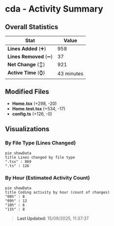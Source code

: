 # cda - Activity Summary 

## Overall Statistics

| Stat                   | Value                                                             |
| ---------------------- | ----------------------------------------------------------------- |
| **Lines Added** (➕)   | 958                                          |
| **Lines Removed** (➖) | 37                                        |
| **Net Change** (↕)    | 921                |
| **Active Time** (⌚)   | 43 minutes |


## Modified Files
- **Home.tsx** (+298, -20)
- **Home.test.tsx** (+534, -17)
- **config.ts** (+126, -0)

## Visualizations

### By File Type (Lines Changed)

```mermaid
pie showData
title Lines changed by file type
".tsx" : 869
".ts" : 126
```

### By Hour (Estimated Activity Count)

```mermaid
pie showData
title Coding activity by hour (count of changes)
"08h" : 8
"09h" : 12
"10h" : 6
"11h" : 8
```


> **Last Updated:** 15/09/2025, 11:37:37